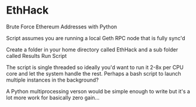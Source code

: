 # EthHack
Brute Force Ethereum Addresses with Python

Script assumes you are running a local Geth RPC node that is fully sync'd

Create a folder in your home directory called EthHack and a sub folder called Results
Run Script

The script is single threaded so ideally you'd want to run it 2-8x per CPU core and let the system handle the rest. Perhaps a bash script to launch multiple instances in the background?

A Python multiprocessing verson would be simple enough to write but it's a lot more work for basically zero gain...
